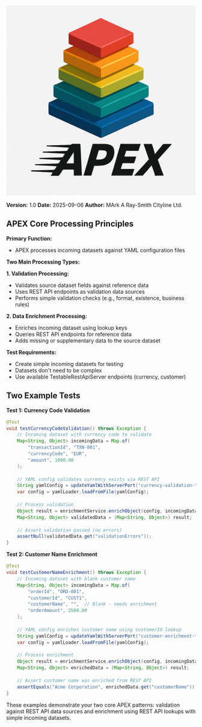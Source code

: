 ![APEX System Logo](APEX%20System%20logo.png)

**Version:** 1.0
**Date:** 2025-09-06
**Author:** MArk A Ray-Smith Cityline Ltd.

## APEX Core Processing Principles

**Primary Function:**
- APEX processes incoming datasets against YAML configuration files

**Two Main Processing Types:**

**1. Validation Processing:**
- Validates source dataset fields against reference data
- Uses REST API endpoints as validation data sources
- Performs simple validation checks (e.g., format, existence, business rules)

**2. Data Enrichment Processing:**
- Enriches incoming dataset using lookup keys
- Queries REST API endpoints for reference data
- Adds missing or supplementary data to the source dataset

**Test Requirements:**
- Create simple incoming datasets for testing
- Datasets don't need to be complex
- Use available TestableRestApiServer endpoints (currency, customer)

## Two Example Tests

**Test 1: Currency Code Validation**
````java path=apex-demo/src/test/java/dev/mars/apex/demo/lookup/CurrencyValidationExampleTest.java mode=EDIT
@Test
void testCurrencyCodeValidation() throws Exception {
    // Incoming dataset with currency code to validate
    Map<String, Object> incomingData = Map.of(
        "transactionId", "TXN-001",
        "currencyCode", "EUR",
        "amount", 1000.00
    );
    
    // YAML config validates currency exists via REST API
    String yamlConfig = updateYamlWithServerPort("currency-validation-test.yaml");
    var config = yamlLoader.loadFromFile(yamlConfig);
    
    // Process validation
    Object result = enrichmentService.enrichObject(config, incomingData);
    Map<String, Object> validatedData = (Map<String, Object>) result;
    
    // Assert validation passed (no errors)
    assertNull(validatedData.get("validationErrors"));
}
````

**Test 2: Customer Name Enrichment**
````java path=apex-demo/src/test/java/dev/mars/apex/demo/lookup/CustomerEnrichmentExampleTest.java mode=EDIT
@Test
void testCustomerNameEnrichment() throws Exception {
    // Incoming dataset with blank customer name
    Map<String, Object> incomingData = Map.of(
        "orderId", "ORD-001",
        "customerId", "CUST1",
        "customerName", "",  // Blank - needs enrichment
        "orderAmount", 2500.00
    );
    
    // YAML config enriches customer name using customerId lookup
    String yamlConfig = updateYamlWithServerPort("customer-enrichment-test.yaml");
    var config = yamlLoader.loadFromFile(yamlConfig);
    
    // Process enrichment
    Object result = enrichmentService.enrichObject(config, incomingData);
    Map<String, Object> enrichedData = (Map<String, Object>) result;
    
    // Assert customer name was enriched from REST API
    assertEquals("Acme Corporation", enrichedData.get("customerName"));
}
````

These examples demonstrate your two core APEX patterns: validation against REST API data sources and enrichment using REST API lookups with simple incoming datasets.
